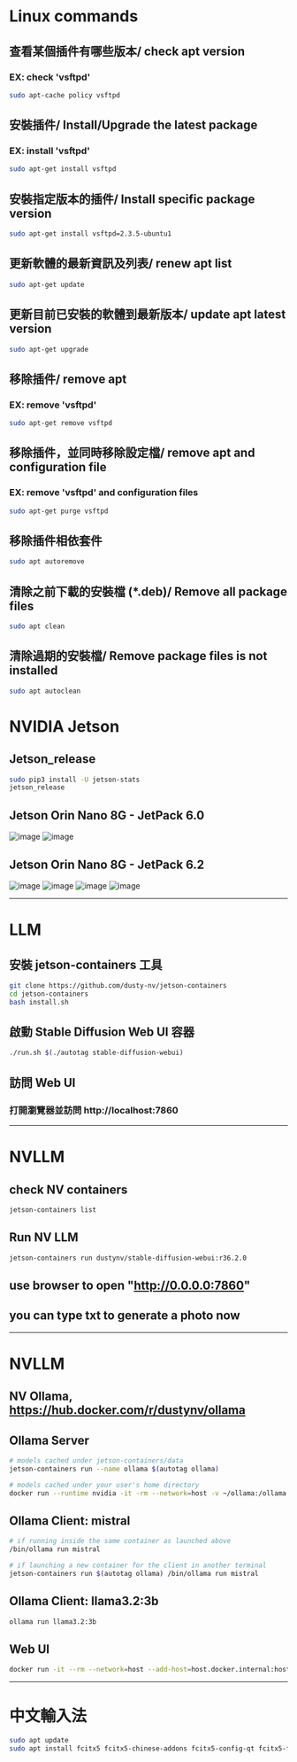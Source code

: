# Linux commands
## 查看某個插件有哪些版本/ check apt version
### EX: check 'vsftpd'
```bash
sudo apt-cache policy vsftpd
```
## 安裝插件/ Install/Upgrade the latest package
### EX: install 'vsftpd'
```bash
sudo apt-get install vsftpd
```
## 安裝指定版本的插件/ Install specific package version
```bash
sudo apt-get install vsftpd=2.3.5-ubuntu1
```

## 更新軟體的最新資訊及列表/ renew apt list
```bash
sudo apt-get update
```
## 更新目前已安裝的軟體到最新版本/ update apt latest version
```bash
sudo apt-get upgrade
```
## 移除插件/ remove apt
### EX: remove 'vsftpd'
```bash
sudo apt-get remove vsftpd
```
## 移除插件，並同時移除設定檔/ remove apt and configuration file
### EX: remove 'vsftpd' and configuration files
```bash
sudo apt-get purge vsftpd
```
## 移除插件相依套件
```bash
sudo apt autoremove
```
## 清除之前下載的安裝檔 (*.deb)/ Remove all package files
```bash
sudo apt clean
```
## 清除過期的安裝檔/ Remove package files is not installed
```bash
sudo apt autoclean
```
# NVIDIA Jetson
## Jetson_release
```bash
sudo pip3 install -U jetson-stats
jetson_release
```
## Jetson Orin Nano 8G - JetPack 6.0
![image](https://github.com/user-attachments/assets/cfd8af4e-0716-48ef-a365-57bc2ffc047c)
![image](https://github.com/user-attachments/assets/c56460f8-d36f-4d83-98c7-4cde01d70fd4)
## Jetson Orin Nano 8G - JetPack 6.2
![image](https://github.com/user-attachments/assets/78cb939f-ebf6-4869-afb6-2d4b0dc22c52)
![image](https://github.com/user-attachments/assets/c14ad60d-f19a-4c95-a797-4810b3fb726a)
![image](https://github.com/user-attachments/assets/c4f1072a-2cb0-411b-953e-3788d86fd7a3)
![image](https://github.com/user-attachments/assets/1b09c171-eff4-4600-b07e-8c4f94411b39)

___
# LLM
## 安裝 jetson-containers 工具
```bash
git clone https://github.com/dusty-nv/jetson-containers
cd jetson-containers
bash install.sh
```
## 啟動 Stable Diffusion Web UI 容器
```bash
./run.sh $(./autotag stable-diffusion-webui)
```
## 訪問 Web UI
### 打開瀏覽器並訪問 http://localhost:7860

___
# NVLLM
## check NV containers
```bash
jetson-containers list
```
## Run NV LLM
```bash
jetson-containers run dustynv/stable-diffusion-webui:r36.2.0
```
## use browser to open "http://0.0.0.0:7860"
## you can type txt to generate a photo now

___
# NVLLM
## NV Ollama, https://hub.docker.com/r/dustynv/ollama
## Ollama Server
```bash
# models cached under jetson-containers/data
jetson-containers run --name ollama $(autotag ollama)

# models cached under your user's home directory
docker run --runtime nvidia -it -rm --network=host -v ~/ollama:/ollama -e OLLAMA_MODELS=/ollama dustynv/ollama:r36.2.0
```
## Ollama Client: mistral
```bash
# if running inside the same container as launched above
/bin/ollama run mistral

# if launching a new container for the client in another terminal
jetson-containers run $(autotag ollama) /bin/ollama run mistral
```
## Ollama Client: llama3.2:3b
```bash
ollama run llama3.2:3b
```
## Web UI
```bash
docker run -it --rm --network=host --add-host=host.docker.internal:host-gateway ghcr.io/open-webui/open-webui:main
```
___
# 中文輸入法
```bash
sudo apt update
sudo apt install fcitx5 fcitx5-chinese-addons fcitx5-config-qt fcitx5-frontend-gtk3
```
